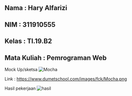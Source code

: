 ## Nama         : Hary Alfarizi
## NIM          : 311910555
## Kelas        : TI.19.B2
## Mata Kuliah  : Pemrograman Web

Mock Up/sketsa
![Mocha](https://user-images.githubusercontent.com/81556837/116889888-471ac100-ac57-11eb-8f03-d69eb3db241b.png)

Link : https://www.dumetschool.com/images/fck/Mocha.png

Hasil pekerjaan
![hasil](https://user-images.githubusercontent.com/81556837/116890174-8812d580-ac57-11eb-9305-a8fc970b2154.png)